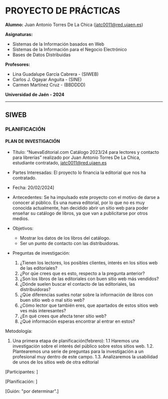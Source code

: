 # PROYECTO DE PRÁCTICAS
**Alumno:** Juan Antonio Torres De La Chica (jatc0011@red.ujaen.es)

**Asignaturas:** 
  - Sistemas de la Información basados en Web
  - Sistemas de la Información para el Negocio Electrónico
  - Bases de Datos Distribuidas

**Profesores:**
  - Lina Guadalupe García Cabrera - (SIWEB)
  - Carlos J. Ogayar Anguita - (SINE)
  - Carmen Martínez Cruz - (BBDDDD)

**Universidad de Jaén - 2024**

---
## SIWEB
### PLANIFICACIÓN
#### PLAN DE INVESTIGACIÓN
- Título: “NuevaEditorial.com Catálogo 2023/24 para lectores y contacto para librerías” realizado por Juan Antonio Torres De La Chica, estudiante contratado, jatc0011@red.ujaen.es

- Partes Interesadas: El proyecto lo financia la editorial que nos ha contratado.

- Fecha: 20/02/2024]

- Antecedentes: Se ha impulsado este proyecto con el motivo de darse a conocer al público. Es una nueva editorial, por lo que no es muy conocida actualmente, han decidido abrir un sitio web para poder enseñar su catálogo de libros, ya que van a publicitarse por otros medios.

- Objetivos:
  - Mostrar los datos de los libros del catálogo.
  - Ser un punto de contacto con las distribuidoras.

- Preguntas de investigación:
  1. ¿Tienen los lectores, los posibles clientes, interés en los sitios web de las editoriales?
  2. ¿Por qúe crees que es esto, respecto a la pregunta anterior?
  3. ¿Son los libros de las editoriales con buen sitio web más vendidos?
  4. ¿Dónde suelen buscar el contacto de las editoriales, las distribuidoras?
  5. ¿Qúe diferencias sueles notar sobre la información de libros con buen sitio web o mal sitio web?
  6. ¿Cómo lector que también eres, que apartados de estos sitios web ves más interesantes?
  7. ¿En qué crees que afecta tener sitio web?
  8. ¿Qué información esperas encontrar al entrar en estos?

Metodología: 
  1. Una primera etapa de planificación(febrero):
  1.1 Haremos una investigación sobre el interés del público sobre estos sitios web. 
  1.2. Plantearemos una serie de preguntas para la investigación a un profesional muy dentro de este campo.
  1.3. Analizaremos la usabilidad de unos de los sitios web de otra editorial

[Participantes: ]

[Planificación: ]

[Guión: "por determinar".]
